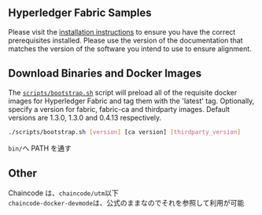 ## Hyperledger Fabric Samples

Please visit the [installation instructions](http://hyperledger-fabric.readthedocs.io/en/latest/install.html)
to ensure you have the correct prerequisites installed. Please use the
version of the documentation that matches the version of the software you
intend to use to ensure alignment.

## Download Binaries and Docker Images

The [`scripts/bootstrap.sh`](https://github.com/hyperledger/fabric-samples/blob/release-1.3/scripts/bootstrap.sh)
script will preload all of the requisite docker
images for Hyperledger Fabric and tag them with the 'latest' tag. Optionally,
specify a version for fabric, fabric-ca and thirdparty images. Default versions
are 1.3.0, 1.3.0 and 0.4.13 respectively.

```bash
./scripts/bootstrap.sh [version] [ca version] [thirdparty_version]
```

`bin/`へ PATH を通す

## Other

Chaincode は、`chaincode/utm`以下  
`chaincode-docker-devmode`は、公式のままなのでそれを参照して利用が可能
